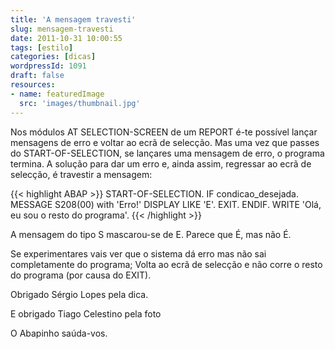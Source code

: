 ```yaml
---
title: 'A mensagem travesti'
slug: mensagem-travesti
date: 2011-10-31 10:00:55
tags: [estilo]
categories: [dicas]
wordpressId: 1091
draft: false
resources:
- name: featuredImage
  src: 'images/thumbnail.jpg'
---
```

Nos módulos AT SELECTION-SCREEN de um REPORT é-te possível lançar mensagens de erro e voltar ao ecrã de selecção. Mas uma vez que passes do START-OF-SELECTION, se lançares uma mensagem de erro, o programa termina. A solução para dar um erro e, ainda assim, regressar ao ecrã de selecção, é travestir a mensagem:


{{< highlight ABAP >}}
START-OF-SELECTION.
  IF condicao_desejada.
    MESSAGE S208(00) with 'Erro!' DISPLAY LIKE 'E'.
    EXIT.
  ENDIF.
  WRITE 'Olá, eu sou o resto do programa'.
{{< /highlight >}}

A mensagem do tipo S mascarou-se de E. Parece que É, mas não É.

Se experimentares vais ver que o sistema dá erro mas não sai completamente do programa; Volta ao ecrã de selecção e não corre o resto do programa (por causa do EXIT).

Obrigado Sérgio Lopes pela dica.

E obrigado Tiago Celestino pela foto

O Abapinho saúda-vos.
